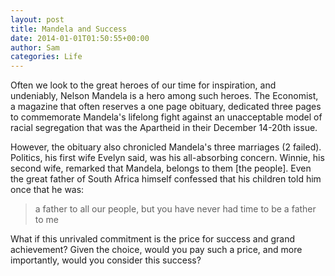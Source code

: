 ```yaml
---
layout: post
title: Mandela and Success
date: 2014-01-01T01:50:55+00:00
author: Sam
categories: Life
---
```

Often we look to the great heroes of our time for inspiration, and undeniably, Nelson Mandela is a hero among such heroes. The Economist, a magazine that often reserves a one page obituary, dedicated three pages to commemorate Mandela's lifelong fight against an unacceptable model of racial segregation that was the Apartheid in their December 14-20th issue.

However, the obituary also chronicled Mandela's three marriages (2 failed).  Politics, his first wife Evelyn said, was his  all-absorbing concern. Winnie, his second wife, remarked that Mandela, belongs to them [the people]. Even the great father of South Africa himself confessed that his children told him once that he was:

> a father to all our people, but you have never had time to be a father to me

What if this unrivaled commitment is the price for success and grand achievement? Given the choice, would you pay such a price, and more importantly, would you consider this success?